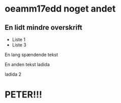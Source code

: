 # oeamm17edd noget andet

## En lidt mindre overskrift

+ Liste 1
+ Liste 3

En lang spændende tekst

En anden tekst
ladida

ladida 2

# PETER!!!
